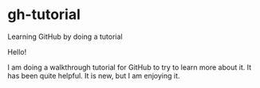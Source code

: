 # gh-tutorial
Learning GitHub by doing a tutorial

Hello!

I am doing a walkthrough tutorial for GitHub to try to learn more about it. It has been quite helpful.
It is new, but I am enjoying it.
